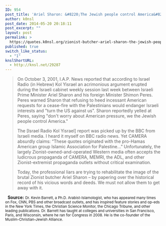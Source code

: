 ```yaml
---
ID: 954
post_title: 'Ariel Sharon: &#8220;The Jewish people control America&#8221;'
author: k0nsl
post_date: 2014-05-20 20:18:11
post_excerpt: ""
layout: post
permalink: >
  https://quotes.k0nsl.org/zionist-butcher-ariel-sharon-the-jewish-people-control-america.html
published: true
switch_like_status:
  - "1"
knslShortURL:
  - http://knsl.net/29287
---
```

<blockquote>On October 3, 2001, I.A.P. News reported that according to Israel Radio (in Hebrew) Kol Yisrael an acrimonious argument erupted during the Israeli cabinet weekly session last week between Israeli Prime Minister Ariel Sharon and his foreign Minister Shimon Peres. Peres warned Sharon that refusing to heed incessant American requests for a cease-fire with the Palestinians would endanger Israeli interests and "turn the US against us". Sharon reportedly yelled at Peres, saying "don't worry about American pressure, we the Jewish people control America."

The [Israel Radio Kol Yisrael] report was picked up by the BBC from Israeli media. I heard it myself on BBC radio news. Yet CAMERA absurdly claims: “These quotes originated with the pro-Hamas American group Islamic Association for Palestine...”
Unfortunately, the largely Zionist-owned-and-operated Western media often accepts the ludicrous propaganda of CAMERA, MEMRI, the ADL, and other Zionist-extremist propaganda outlets without critical examination.

Today, the professional liars are trying to rehabilitate the image of the brutal Zionist butcher Ariel Sharon – by papering over the historical record of his vicious words and deeds. We must not allow them to get away with it.</blockquote>
&nbsp;
<strong>Source:</strong>
<small>Dr. Kevin Barrett, a Ph.D. Arabist-Islamologist, who has appeared many times on Fox, CNN, PBS and other broadcast outlets, and has inspired feature stories and op-eds in the New York Times, the Christian Science Monitor, the Chicago Tribune, and other leading publications. Dr. Barrett has taught at colleges and universities in San Francisco, Paris, and Wisconsin, where he ran for Congress in 2008. He is the co-founder of the Muslim-Christian-Jewish Alliance.</small>